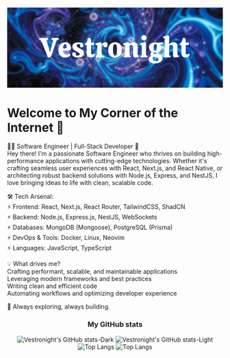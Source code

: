 [![header](./banner.png)]()
# Welcome to My Corner of the Internet 👋

👨‍💻 Software Engineer | Full-Stack Developer 🚀<br/>
Hey there! I'm a passionate Software Engineer who thrives on building high-performance applications with cutting-edge technologies. Whether it's crafting seamless user experiences with React, Next.js, and React Native, or architecting robust backend solutions with Node.js, Express, and NestJS, I love bringing ideas to life with clean, scalable code.<br/>

🛠 Tech Arsenal:<br/>
⚡ Frontend: React, Next.js, React Router, TailwindCSS, ShadCN<br/>
⚡ Backend: Node.js, Express.js, NestJS, WebSockets<br/>
⚡ Databases: MongoDB (Mongoose), PostgreSQL (Prisma)<br/>
⚡ DevOps & Tools: Docker, Linux, Neovim<br/>
⚡ Languages: JavaScript, TypeScript<br/>

💡 What drives me?<br/>
Crafting performant, scalable, and maintainable applications<br/>
Leveraging modern frameworks and best practices<br/>
Writing clean and efficient code<br/>
Automating workflows and optimizing developer experience<br/>

📌 Always exploring, always building. <br/>

### <p align="center">My GitHub stats</p>

<div align="center">

![Vestronight's GitHub stats-Dark](https://github-readme-stats.vercel.app/api?username=vestronight&show_icons=true&theme=tokyonight#gh-dark-mode-only)
![Vestronight's GitHub stats-Light](https://github-readme-stats.vercel.app/api?username=vestronight&show_icons=true&theme=default#gh-light-mode-only)
![Top Langs](https://github-readme-stats.vercel.app/api/top-langs/?username=vestronight&layout=compact&theme=tokyonight#gh-dark-mode-only)
![Top Langs](https://github-readme-stats.vercel.app/api/top-langs/?username=vestronight&layout=compact#gh-light-mode-only)

</div>
